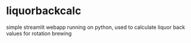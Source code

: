 # liquorbackcalc
simple streamlit webapp running on python, used to calculate liquor back values for rotation brewing
